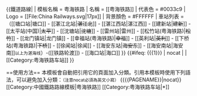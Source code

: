 {{鐵道路線|
| 模板名稱 = 粤海铁路
| 名稱 = [[粤海铁路]]
| 代表色 = #0033c9
| Logo = [[File:China Railways.svg|17px]]
| 背景顏色 = #FFFFFF
| 車站列表 =  （[[塘口站|塘口]] - [[湛江北站|<s>湛江北</s>]] - [[湛江西站|湛江西]] - [[建新站|<s>建新</s>]] - [[太平站(中国)|<s>太平</s>]] - [[沈塘站|<s>沈塘</s>]] - [[雷州站|雷州]] - [[松竹站(粤海铁路)|<s>松竹</s>]] - [[龙门镇站|龙门镇]] - [[幸福站(粤海铁路)|<s>幸福</s>]] - [[英利站|<s>英利</s>]] - [[下桥站(粤海铁路)|<s>下桥</s>]] - [[徐闻站|徐闻]] - [[海安东站|<s>海安东</s>]] - [[海安南站|海安南]]<small>以上为湛海线</small>）-([[铁路轮渡]]) - [[海口站|海口]] 
}}
<includeonly>{{#ifeq: {{{1}}} | nocat | <!--空--> | [[Category:粤海铁路车站]] }}</includeonly><noinclude>

==使用方法==
本模板會自動把引用它的頁面加入分類。引用本模板時使用下列語法，可以避免加入分類：<small>（注意nocat必須為英文小寫）</small>
<nowiki>{{</nowiki>{{PAGENAME}}<nowiki>|nocat}}</nowiki>
[[Category:中國鐵路路線模板|粤海铁路]]
[[Category:粤海铁路车站|*]]
</noinclude>